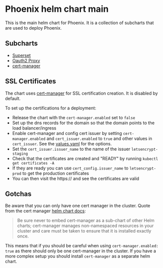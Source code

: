 # Phoenix helm chart main

This is the main helm chart for Phoenix. It is a collection of subcharts that are used to deploy Phoenix.

## Subcharts

- [Superset](https://github.com/apache/superset/tree/master/helm/superset)
- [Oauth2 Proxy](https://github.com/oauth2-proxy/manifests/tree/main/helm/oauth2-proxy)
- [cert-manager](https://artifacthub.io/packages/helm/cert-manager/cert-manager)


## SSL Certificates

The chart uses [cert-manager](https://cert-manager.io/docs/) for SSL certification creation. It is
disabled by default.

To set up the certifications for a deployment:

* Release the chart with the `cert-manager.enabled` set to `false`
* Set up the dns records for the domain so that the domain points to the load balancer/ingress
* Enable cert-manager and config cert issuer by setting `cert-manager.enabled` and
  `cert_issuer.enabled` to `true` and other values in `cert_issuer`. See the
  [values.yaml](values.yaml) for the options.
* Set the `cert_issuer.issuer_name` to the name of the issuer `letsencrypt-staging`
* Check that the certificates are created and "READY" by running `kubectl get certificates -A`
* If they are ready you can use `cert_config.issuer_name` to `letsencrypt-prod` to get the production
  certificates
* You can then visit the https://<domain> and see the certificates are valid

## Gotchas

Be aware that you can only have one cert manager in the cluster. Quote from the cert manager [helm
chart docs](https://cert-manager.io/docs/installation/helm/):

> Be sure never to embed cert-manager as a sub-chart of other Helm charts; cert-manager manages
> non-namespaced resources in your cluster and care must be taken to ensure that it is installed
> exactly once.

This means that if you should be careful when using `cert-manager.enabled: true` as there should
only be one cert-manager in the cluster. If you have a more complex setup you should install
`cert-manager` as a separate helm chart.
